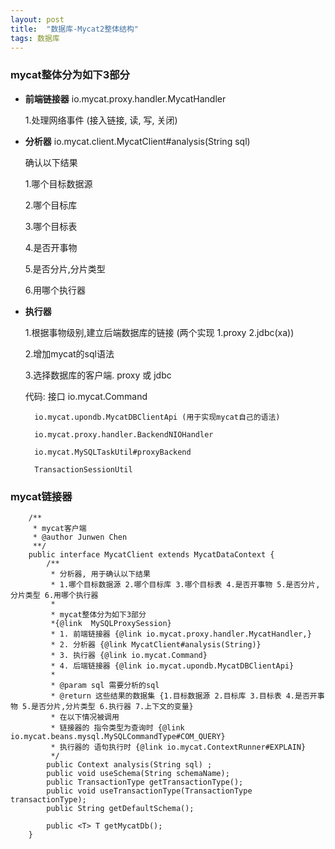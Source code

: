 ```yaml
---
layout: post
title:  "数据库-Mycat2整体结构"
tags: 数据库
---
```


### mycat整体分为如下3部分

- **前端链接器** io.mycat.proxy.handler.MycatHandler

    1.处理网络事件 (接入链接, 读, 写, 关闭)

- **分析器** io.mycat.client.MycatClient#analysis(String sql)

    确认以下结果
    
    1.哪个目标数据源 
    
    2.哪个目标库 
    
    3.哪个目标表 
    
    4.是否开事物 
    
    5.是否分片,分片类型 
    
    6.用哪个执行器

- **执行器**  

   1.根据事物级别,建立后端数据库的链接 (两个实现 1.proxy 2.jdbc(xa))
   
   2.增加mycat的sql语法 
   
   3.选择数据库的客户端. proxy 或 jdbc
   
   代码: 接口 io.mycat.Command
   
        io.mycat.upondb.MycatDBClientApi (用于实现mycat自己的语法)
        
        io.mycat.proxy.handler.BackendNIOHandler
        
        io.mycat.MySQLTaskUtil#proxyBackend
        
        TransactionSessionUtil

### mycat链接器


        /**
         * mycat客户端
         * @author Junwen Chen
         **/
        public interface MycatClient extends MycatDataContext {
            /**
             * 分析器, 用于确认以下结果
             * 1.哪个目标数据源 2.哪个目标库 3.哪个目标表 4.是否开事物 5.是否分片,分片类型 6.用哪个执行器
             *
             * mycat整体分为如下3部分
             *{@link  MySQLProxySession}
             * 1. 前端链接器 {@link io.mycat.proxy.handler.MycatHandler,}
             * 2. 分析器 {@link MycatClient#analysis(String)}
             * 3. 执行器 {@link io.mycat.Command}
             * 4. 后端链接器 {@link io.mycat.upondb.MycatDBClientApi}
             *
             * @param sql 需要分析的sql
             * @return 这些结果的数据集 {1.目标数据源 2.目标库 3.目标表 4.是否开事物 5.是否分片,分片类型 6.执行器 7.上下文的变量}
             * 在以下情况被调用
             * 链接器的 指令类型为查询时 {@link io.mycat.beans.mysql.MySQLCommandType#COM_QUERY}
             * 执行器的 语句执行时 {@link io.mycat.ContextRunner#EXPLAIN}
             */
            public Context analysis(String sql) ;
            public void useSchema(String schemaName);
            public TransactionType getTransactionType();
            public void useTransactionType(TransactionType transactionType);
            public String getDefaultSchema();
        
            public <T> T getMycatDb();
        }
        
        